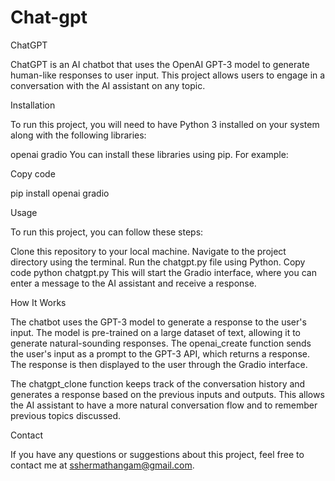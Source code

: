 # Chat-gpt
ChatGPT


ChatGPT is an AI chatbot that uses the OpenAI GPT-3 model to generate human-like responses to user input. This project allows users to engage in a conversation with the AI assistant on any topic.


Installation


To run this project, you will need to have Python 3 installed on your system along with the following libraries:

openai
gradio
You can install these libraries using pip. For example:

Copy code


pip install openai gradio


Usage


To run this project, you can follow these steps:

Clone this repository to your local machine.
Navigate to the project directory using the terminal.
Run the chatgpt.py file using Python.
Copy code
python chatgpt.py
This will start the Gradio interface, where you can enter a message to the AI assistant and receive a response.

How It Works


The chatbot uses the GPT-3 model to generate a response to the user's input. The model is pre-trained on a large dataset of text, allowing it to generate natural-sounding responses. The openai_create function sends the user's input as a prompt to the GPT-3 API, which returns a response. The response is then displayed to the user through the Gradio interface.

The chatgpt_clone function keeps track of the conversation history and generates a response based on the previous inputs and outputs. This allows the AI assistant to have a more natural conversation flow and to remember previous topics discussed.


Contact


If you have any questions or suggestions about this project, feel free to contact me at sshermathangam@gmail.com.
